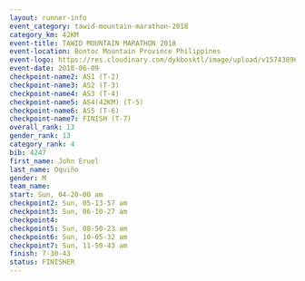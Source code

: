 ```yaml
---
layout: runner-info 
event_category: tawid-mountain-marathon-2018 
category_km: 42KM 
event-title: TAWID MOUNTAIN MARATHON 2018 
event-location: Bontoc Mountain Province Philippines 
event-logo: https://res.cloudinary.com/dykbosktl/image/upload/v1574389629/Logo/tawid2018_logo_t3op5o.png 
event-date: 2018-06-09 
checkpoint-name2: AS1 (T-2) 
checkpoint-name3: AS2 (T-3) 
checkpoint-name4: AS3 (T-4) 
checkpoint-name5: AS4(42KM) (T-5) 
checkpoint-name6: AS5 (T-6) 
checkpoint-name7: FINISH (T-7) 
overall_rank: 13
gender_rank: 13
category_rank: 4
bib: 4247
first_name: John Eruel
last_name: Oquiño
gender: M
team_name: 
start: Sun, 04-20-00 am
checkpoint2: Sun, 05-13-57 am
checkpoint3: Sun, 06-10-27 am
checkpoint4: 
checkpoint5: Sun, 08-50-23 am
checkpoint6: Sun, 10-05-32 am
checkpoint7: Sun, 11-50-43 am
finish: 7-30-43
status: FINISHER
---
```


